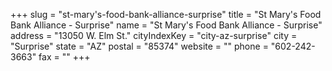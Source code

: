+++
slug = "st-mary's-food-bank-alliance-surprise"
title = "St Mary's Food Bank Alliance - Surprise"
name = "St Mary's Food Bank Alliance - Surprise"
address = "13050 W. Elm St."
cityIndexKey = "city-az-surprise"
city = "Surprise"
state = "AZ"
postal = "85374"
website = ""
phone = "602-242-3663"
fax = ""
+++
